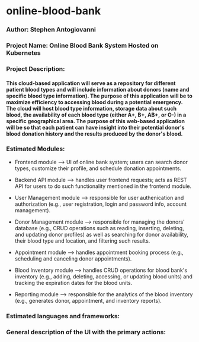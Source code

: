 # online-blood-bank

### Author: Stephen Antogiovanni

### Project Name: Online Blood Bank System Hosted on Kubernetes

### Project Description:
#### This cloud-based application will serve as a repository for different patient blood types and will include information about donors (name and specific blood type information). The purpose of this application will be to maximize efficiency to accessing blood during a potential emergency. The cloud will host blood type information, storage data about such blood, the availability of each blood type (either A+, B+, AB+, or O-) in a specific geographical area. The purpose of this web-based application will be so that each patient can have insight into their potential donor's blood donation history and the results produced by the donor's blood.

### Estimated Modules:
* Frontend module --> UI of online bank system; users can search donor types, customize their profile, and schedule donation appointments.

* Backend API module --> handles user frontend requests; acts as REST API for users to do such functionality mentioned in the frontend module.

* User Management module --> responsible for user authenication and authorization (e.g., user registration, login and password info, account management).

* Donor Management module --> responsible for managing the donors' database (e.g., CRUD operations such as reading, inserting, deleting, and updating donor profiles) as well as searching for donor availability, their blood type and location, and filtering such results.

* Appointment module --> handles appointment booking process (e.g., scheduling and canceling donor appointments).

* Blood Inventory module --> handles CRUD operations for blood bank's inventory (e.g., adding, deleting, accessing, or updating blood units) and tracking the expiration dates for the blood units.

* Reporting module --> responsible for the analytics of the blood inventory (e.g., generates donor, appointment, and inventory reports).

### Estimated languages and frameworks:


### General description of the UI with the primary actions:



